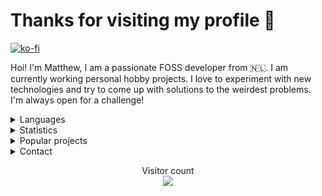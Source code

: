 <h1>Thanks for visiting my profile 👋</h1>

[![ko-fi](https://ko-fi.com/img/githubbutton_sm.svg)](https://ko-fi.com/altf2)

Hoi! I'm Matthew, I am a passionate FOSS developer from 🇳🇱. I am currently working personal hobby projects. I love to experiment with new technologies and try to come up with solutions to the weirdest problems. I'm always open for a challenge!
<br/>
<details>
      <summary> Languages </summary>
Here are the languages I know/am learning:
<br>
- Rust
<br>
- JavaScript/TypeScript
<br>
- .NET Core
<br>
- Python
<br>
- C
<br>
- A bit of go
<br>
- A bit of Java
<br> 
- Basics of x86 and RISC-V assembly
<br />
<br />
</details>
<details>
      <summary> Statistics </summary>
<br/>
  <img align="center" src="https://github-readme-stats.vercel.app/api?username=AltF02&show_icons=true&include_all_commits=true&theme=dracula" alt="AltF02's github stats" />
<br />
      
  <!--START_SECTION:waka-->
**🐱 My GitHub Data** 

> 🏆 300 Contributions in the Year 2022
 > 
> 📦 46.9 kB Used in GitHub's Storage 
 > 
> 💼 Opted to Hire
 > 
> 📜 64 Public Repositories 
 > 
> 🔑 22 Private Repositories  
 > 
**I Mostly Code in Rust** 

```text
Rust                     29 repos            ██████████░░░░░░░░░░░░░░░   39.73% 
Python                   19 repos            ██████░░░░░░░░░░░░░░░░░░░   26.03% 
JavaScript               8 repos             ██░░░░░░░░░░░░░░░░░░░░░░░   10.96% 
TypeScript               4 repos             █░░░░░░░░░░░░░░░░░░░░░░░░   5.48% 
Vue                      3 repos             █░░░░░░░░░░░░░░░░░░░░░░░░   4.11%

```



 Last Updated on 27/09/2022 05:13:18 UTC
<!--END_SECTION:waka-->
</details>
<details>
      <summary> Popular projects</summary>
            <a href="https://github.com/AltF02/x11-rs">
            <img align="center" src="https://github-readme-stats.vercel.app/api/pin/?username=AltF02&repo=X11-rs&theme=dracula" /> 
            <a href="https://github.com/AltF02/mouse-rs">
            <img align="center" src="https://github-readme-stats.vercel.app/api/pin/?username=AltF02&repo=mouse-rs&theme=dracula" />
            <a href="https://github.com/Rust-for-Linux/linux">
            <img align="center" src="https://github-readme-stats.vercel.app/api/pin/?username=Rust-for-linux&repo=linux&theme=dracula" /> 
      </a>
</details>
<details>
      <summary> Contact </summary>
<br/>
My contact details are available on <a href="https://altf2.dev">my site</a>
<br/>
</details>
  <p align="center"> 
  Visitor count<br>
  <img src="https://profile-counter.glitch.me/AltF02/count.svg" />
</p>


